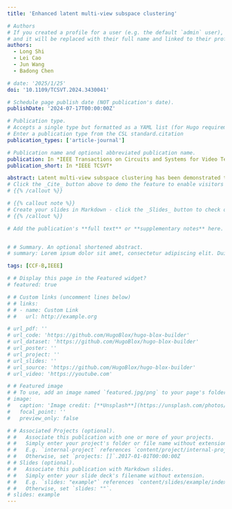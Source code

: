 ```yaml
---
title: 'Enhanced latent multi-view subspace clustering'

# Authors
# If you created a profile for a user (e.g. the default `admin` user), write the username (folder name) here
# and it will be replaced with their full name and linked to their profile.
authors:
  - Long Shi
  - Lei Cao
  - Jun Wang
  - Badong Chen

# date: '2025/1/25'
doi: '10.1109/TCSVT.2024.3430041'

# Schedule page publish date (NOT publication's date).
publishDate: '2024-07-17T00:00:00Z'

# Publication type.
# Accepts a single type but formatted as a YAML list (for Hugo requirements).
# Enter a publication type from the CSL standard.citation
publication_types: ['article-journal']

# Publication name and optional abbreviated publication name.
publication: In *IEEE Transactions on Circuits and Systems for Video Technology, Volume 34, Issue 12, December 2024, Pages 12480–12495, Date of Publication 17 July 2024*
publication_short: In *IEEE TCSVT*

abstract: Latent multi-view subspace clustering has been demonstrated to have desirable clustering performance. However, the original latent representation method vertically concatenates the data matrices from multiple views into a single matrix along the direction of dimensionality to recover the latent representation matrix, which may result in an incomplete information recovery. To fully recover the latent space representation, we in this paper propose an Enhanced Latent Multi-view Subspace Clustering (ELMSC) method. The ELMSC method involves constructing an augmented data matrix that enhances the representation of multi-view data. Specifically, we stack the data matrices from various views into the block-diagonal locations of the augmented matrix to exploit the complementary information. Meanwhile, the non-block-diagonal entries are composed based on the similarity between different views to capture the consistent information. In addition, we enforce a sparse regularization for the non-diagonal blocks of the augmented self-representation matrix to avoid redundant calculations of consistency information. Finally, a novel iterative algorithm based on the framework of Alternating Direction Method of Multipliers (ADMM) is developed to solve the optimization problem for ELMSC. Particularly, we theoretically analyze the convergence of ELMSC in detail. Extensive experiments on real-world datasets show that our proposed ELMSC is able to achieve higher clustering performance than some state-of-art multi-view clustering methods. Moreover, our experiments show that our method remains effective with randomly chosen parameters, demonstrating ELMSC’s practical potential.
# Click the _Cite_ button above to demo the feature to enable visitors to import publication metadata into their reference management software.
# {{% /callout %}}

# {{% callout note %}}
# Create your slides in Markdown - click the _Slides_ button to check out the example.
# {{% /callout %}}

# Add the publication's **full text** or **supplementary notes** here. You can use rich formatting such as including [code, math, and images](https://docs.hugoblox.com/content/writing-markdown-latex/). -->


# # Summary. An optional shortened abstract.
# summary: Lorem ipsum dolor sit amet, consectetur adipiscing elit. Duis posuere tellus ac convallis placerat. Proin tincidunt magna sed ex sollicitudin condimentum.

tags: [CCF-B,IEEE]

# # Display this page in the Featured widget?
# featured: true

# # Custom links (uncomment lines below)
# # links:
# # - name: Custom Link
# #   url: http://example.org

# url_pdf: ''
# url_code: 'https://github.com/HugoBlox/hugo-blox-builder'
# url_dataset: 'https://github.com/HugoBlox/hugo-blox-builder'
# url_poster: ''
# url_project: ''
# url_slides: ''
# url_source: 'https://github.com/HugoBlox/hugo-blox-builder'
# url_video: 'https://youtube.com'

# # Featured image
# # To use, add an image named `featured.jpg/png` to your page's folder.
# image:
#   caption: 'Image credit: [**Unsplash**](https://unsplash.com/photos/pLCdAaMFLTE)'
#   focal_point: ''
#   preview_only: false

# # Associated Projects (optional).
# #   Associate this publication with one or more of your projects.
# #   Simply enter your project's folder or file name without extension.
# #   E.g. `internal-project` references `content/project/internal-project/index.md`.
# #   Otherwise, set `projects: []`.2017-01-01T00:00:00Z
# # Slides (optional).
# #   Associate this publication with Markdown slides.
# #   Simply enter your slide deck's filename without extension.
# #   E.g. `slides: "example"` references `content/slides/example/index.md`.
# #   Otherwise, set `slides: ""`.
# slides: example
---
```


<!-- {{% callout note %}}
Click the _Cite_ button above to demo the feature to enable visitors to import publication metadata into their reference management software.
{{% /callout %}}

{{% callout note %}}
Create your slides in Markdown - click the _Slides_ button to check out the example.
{{% /callout %}}

Add the publication's **full text** or **supplementary notes** here. You can use rich formatting such as including [code, math, and images](https://docs.hugoblox.com/content/writing-markdown-latex/). -->
